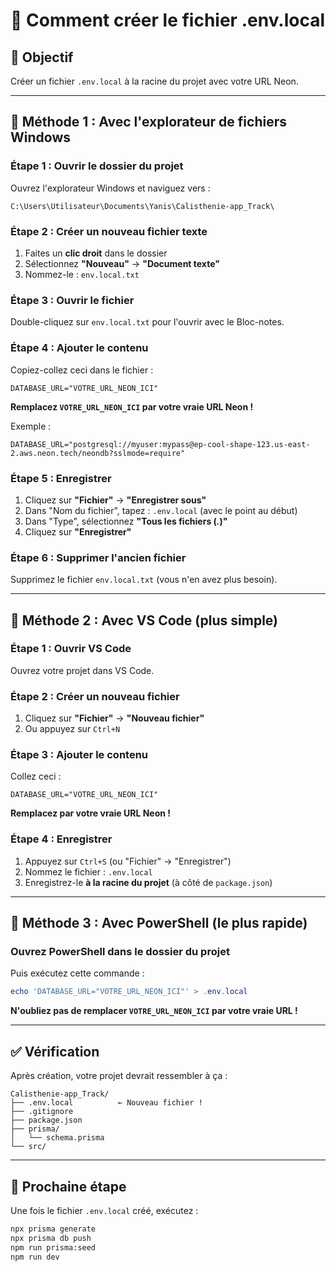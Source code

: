 # 📝 Comment créer le fichier .env.local

## 🎯 Objectif

Créer un fichier `.env.local` à la racine du projet avec votre URL Neon.

---

## 📍 Méthode 1 : Avec l'explorateur de fichiers Windows

### Étape 1 : Ouvrir le dossier du projet

Ouvrez l'explorateur Windows et naviguez vers :
```
C:\Users\Utilisateur\Documents\Yanis\Calisthenie-app_Track\
```

### Étape 2 : Créer un nouveau fichier texte

1. Faites un **clic droit** dans le dossier
2. Sélectionnez **"Nouveau"** → **"Document texte"**
3. Nommez-le : `env.local.txt`

### Étape 3 : Ouvrir le fichier

Double-cliquez sur `env.local.txt` pour l'ouvrir avec le Bloc-notes.

### Étape 4 : Ajouter le contenu

Copiez-collez ceci dans le fichier :

```
DATABASE_URL="VOTRE_URL_NEON_ICI"
```

**Remplacez `VOTRE_URL_NEON_ICI` par votre vraie URL Neon !**

Exemple :
```
DATABASE_URL="postgresql://myuser:mypass@ep-cool-shape-123.us-east-2.aws.neon.tech/neondb?sslmode=require"
```

### Étape 5 : Enregistrer

1. Cliquez sur **"Fichier"** → **"Enregistrer sous"**
2. Dans "Nom du fichier", tapez : `.env.local` (avec le point au début)
3. Dans "Type", sélectionnez **"Tous les fichiers (*.*)"**
4. Cliquez sur **"Enregistrer"**

### Étape 6 : Supprimer l'ancien fichier

Supprimez le fichier `env.local.txt` (vous n'en avez plus besoin).

---

## 📍 Méthode 2 : Avec VS Code (plus simple)

### Étape 1 : Ouvrir VS Code

Ouvrez votre projet dans VS Code.

### Étape 2 : Créer un nouveau fichier

1. Cliquez sur **"Fichier"** → **"Nouveau fichier"**
2. Ou appuyez sur `Ctrl+N`

### Étape 3 : Ajouter le contenu

Collez ceci :

```
DATABASE_URL="VOTRE_URL_NEON_ICI"
```

**Remplacez par votre vraie URL Neon !**

### Étape 4 : Enregistrer

1. Appuyez sur `Ctrl+S` (ou "Fichier" → "Enregistrer")
2. Nommez le fichier : `.env.local`
3. Enregistrez-le **à la racine du projet** (à côté de `package.json`)

---

## 📍 Méthode 3 : Avec PowerShell (le plus rapide)

### Ouvrez PowerShell dans le dossier du projet

Puis exécutez cette commande :

```powershell
echo 'DATABASE_URL="VOTRE_URL_NEON_ICI"' > .env.local
```

**N'oubliez pas de remplacer `VOTRE_URL_NEON_ICI` par votre vraie URL !**

---

## ✅ Vérification

Après création, votre projet devrait ressembler à ça :

```
Calisthenie-app_Track/
├── .env.local          ← Nouveau fichier !
├── .gitignore
├── package.json
├── prisma/
│   └── schema.prisma
└── src/
```

---

## 🎯 Prochaine étape

Une fois le fichier `.env.local` créé, exécutez :

```bash
npx prisma generate
npx prisma db push
npm run prisma:seed
npm run dev
```

